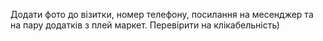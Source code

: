 Додати фото до візитки, номер телефону, посилання на месенджер та на пару додатків з плей маркет. Перевірити на клікабельність)